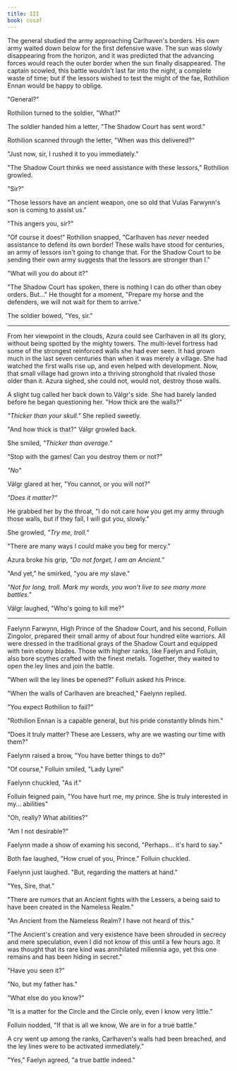 ```yaml
---
title: III
book: cosaf
---
```

The general studied the army approaching Carlhaven's borders. His own army waited down below for the first defensive wave. The sun was slowly disappearing from the horizon, and it was predicted that the advancing forces would reach the outer border when the sun finally disappeared. The captain scowled, this battle wouldn't last far into the night, a complete waste of time; but if the lessors wished to test the might of the fae, Rothilion Ennan would be happy to oblige.

"General?"

Rothilion turned to the soldier, "What?"

The soldier handed him a letter, "The Shadow Court has sent word."

Rothilion scanned through the letter, "When was this delivered?"

"Just now, sir, I rushed it to you immediately."

"The Shadow Court thinks we need assistance with these lessors," Rothilion growled.

"Sir?"

"Those lessors have an ancient weapon, one so old that Vulas Farwynn's son is coming to assist us."

"This angers you, sir?"

"Of course it does!" Rothilion snapped, "Carlhaven has _never_ needed assistance to defend its own border! These walls have stood for centuries, an army of lessors isn't going to change that. For the Shadow Court to be sending their own army suggests that the lessors are stronger than I."

"What will you do about it?"

"The Shadow Court has spoken, there is nothing I can do other than obey orders. But..." He thought for a moment, "Prepare my horse and the defenders, we will not wait for them to arrive."

The soldier bowed, "Yes, sir."

---

From her viewpoint in the clouds, Azura could see Carlhaven in all its glory, without being spotted by the mighty towers. The multi-level fortress had some of the strongest reinforced walls she had ever seen. It had grown much in the last seven centuries than when it was merely a village. She had watched the first walls rise up, and even helped with development. Now, that small village had grown into a thriving stronghold that rivaled those older than it. Azura sighed, she could not, would not, destroy those walls.

A slight tug called her back down to Válgr's side. She had barely landed before he began questioning her. "How thick are the walls?"

_"Thicker than your skull."_ She replied sweetly.

"And how thick is that?" Válgr growled back.

She smiled, _"Thicker than average."_

"Stop with the games! Can you destroy them or not?"

_"No"_

Válgr glared at her, "You cannot, or you will not?"

_"Does it matter?"_

He grabbed her by the throat, "I do not care how you get my army through those walls, but if they fail, I will gut you, slowly."

She growled, _"Try me, troll."_

"There are many ways I could make you beg for mercy."

Azura broke his grip, _"Do not forget, I am an Ancient."_

"And yet," he smirked, "you are _my_ slave."

_"Not for long, troll. Mark my words, you won't live to see many more battles."_

Válgr laughed, "Who's going to kill me?"

---

Faelynn Farwynn, High Prince of the Shadow Court, and his second, Folluin Zingolor, prepared their small army of about four hundred elite warriors. All were dressed in the traditional grays of the Shadow Court and equipped with twin ebony blades. Those with higher ranks, like Faelyn and Folluin, also bore scythes crafted with the finest metals. Together, they waited to open the ley lines and join the battle.

"When will the ley lines be opened?" Folluin asked his Prince.

"When the walls of Carlhaven are breached," Faelynn replied.

"You expect Rothilion to fail?"

"Rothilion Ennan is a capable general, but his pride constantly blinds him."

"Does it truly matter? These are Lessers, why are we wasting our time with them?"

Faelynn raised a brow, "You have better things to do?"

"Of course," Folluin smiled, "Lady Lyrei"

Faelynn chuckled, "As if."

Folluin feigned pain, "You have hurt me, my prince. She is truly interested in my... abilities"

"Oh, really? What abilities?"

"Am I not desirable?"

Faelynn made a show of examing his second, "Perhaps... it's hard to say."

Both fae laughed, "How cruel of you, Prince." Folluin chuckled.

Faelynn just laughed. "But, regarding the matters at hand."

"Yes, Sire, that."

"There are rumors that an Ancient fights with the Lessers, a being said to have been created in the Nameless Realm."

"An Ancient from the Nameless Realm? I have not heard of this."

"The Ancient's creation and very existence have been shrouded in secrecy and mere speculation, even I did not know of this until a few hours ago. It was thought that its rare kind was annihilated millennia ago, yet this one remains and has been hiding in secret."

"Have you seen it?"

"No, but my father has."

"What else do you know?"

"It is a matter for the Circle and the Circle only, even I know very little."

Folluin nodded, "If that is all we know, We are in for a true battle."

A cry went up among the ranks, Carlhaven's walls had been breached, and the ley lines were to be activated immediately."

"Yes," Faelyn agreed, "a true battle indeed."
